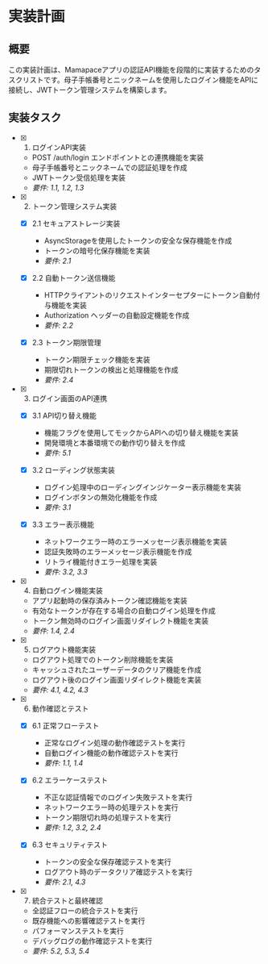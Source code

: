 # 実装計画

## 概要
この実装計画は、Mamapaceアプリの認証API機能を段階的に実装するためのタスクリストです。母子手帳番号とニックネームを使用したログイン機能をAPIに接続し、JWTトークン管理システムを構築します。

## 実装タスク

- [x] 1. ログインAPI実装
  - POST /auth/login エンドポイントとの連携機能を実装
  - 母子手帳番号とニックネームでの認証処理を作成
  - JWTトークン受信処理を実装
  - _要件: 1.1, 1.2, 1.3_

- [x] 2. トークン管理システム実装
  - [x] 2.1 セキュアストレージ実装
    - AsyncStorageを使用したトークンの安全な保存機能を作成
    - トークンの暗号化保存機能を実装
    - _要件: 2.1_

  - [x] 2.2 自動トークン送信機能
    - HTTPクライアントのリクエストインターセプターにトークン自動付与機能を実装
    - Authorization ヘッダーの自動設定機能を作成
    - _要件: 2.2_

  - [x] 2.3 トークン期限管理
    - トークン期限チェック機能を実装
    - 期限切れトークンの検出と処理機能を作成
    - _要件: 2.4_

- [x] 3. ログイン画面のAPI連携
  - [x] 3.1 API切り替え機能
    - 機能フラグを使用してモックからAPIへの切り替え機能を実装
    - 開発環境と本番環境での動作切り替えを作成
    - _要件: 5.1_

  - [x] 3.2 ローディング状態実装
    - ログイン処理中のローディングインジケーター表示機能を実装
    - ログインボタンの無効化機能を作成
    - _要件: 3.1_

  - [x] 3.3 エラー表示機能
    - ネットワークエラー時のエラーメッセージ表示機能を実装
    - 認証失敗時のエラーメッセージ表示機能を作成
    - リトライ機能付きエラー処理を実装
    - _要件: 3.2, 3.3_

- [x] 4. 自動ログイン機能実装
  - アプリ起動時の保存済みトークン確認機能を実装
  - 有効なトークンが存在する場合の自動ログイン処理を作成
  - トークン無効時のログイン画面リダイレクト機能を実装
  - _要件: 1.4, 2.4_

- [x] 5. ログアウト機能実装
  - ログアウト処理でのトークン削除機能を実装
  - キャッシュされたユーザーデータのクリア機能を作成
  - ログアウト後のログイン画面リダイレクト機能を実装
  - _要件: 4.1, 4.2, 4.3_

- [x] 6. 動作確認とテスト
  - [x] 6.1 正常フローテスト
    - 正常なログイン処理の動作確認テストを実行
    - 自動ログイン機能の動作確認テストを実行
    - _要件: 1.1, 1.4_

  - [x] 6.2 エラーケーステスト
    - 不正な認証情報でのログイン失敗テストを実行
    - ネットワークエラー時の処理テストを実行
    - トークン期限切れ時の処理テストを実行
    - _要件: 1.2, 3.2, 2.4_

  - [x] 6.3 セキュリティテスト
    - トークンの安全な保存確認テストを実行
    - ログアウト時のデータクリア確認テストを実行
    - _要件: 2.1, 4.3_

- [x] 7. 統合テストと最終確認
  - 全認証フローの統合テストを実行
  - 既存機能への影響確認テストを実行
  - パフォーマンステストを実行
  - デバッグログの動作確認テストを実行
  - _要件: 5.2, 5.3, 5.4_